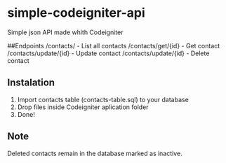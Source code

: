 # simple-codeigniter-api
Simple json API made whith Codeigniter


##Endpoints
/contacts/ - List all contacts
/contacts/get/{id} - Get contact
/contacts/update/{id} - Update contact
/contacts/update/{id} - Delete contact


## Instalation 
1. Import contacts table (contacts-table.sql) to your database
2. Drop files inside Codeigniter aplication folder
3. Done!


## Note
Deleted contacts remain in the database marked as inactive.